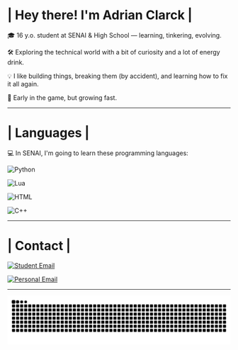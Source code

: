 # | Hey there! I'm Adrian Clarck |

🎓 16 y.o. student at SENAI & High School — learning, tinkering, evolving.

🛠️ Exploring the technical world with a bit of curiosity and a lot of energy drink.

💡 I like building things, breaking them (by accident), and learning how to fix it all again.

🌱 Early in the game, but growing fast.

---

# | Languages |

💻 In SENAI, I'm going to learn these programming languages:

![Python](https://img.shields.io/badge/Python-3776AB?style=for-the-badge&logo=python&logoColor=white)

![Lua](https://img.shields.io/badge/Lua-2C2D72?style=for-the-badge&logo=lua&logoColor=white)

![HTML](https://img.shields.io/badge/HTML5-E34F26?style=for-the-badge&logo=html5&logoColor=white)

![C++](https://img.shields.io/badge/C++-00599C?style=for-the-badge&logo=c%2B%2B&logoColor=white)

---

# | Contact |

[![Student Email](https://img.shields.io/badge/adrian.clarck@aluno.senai.br-Student-8B0000?style=for-the-badge&logo=gmail&logoColor=white&labelColor=8B0000)](mailto:adrian.clarck@aluno.senai.br)

[![Personal Email](https://img.shields.io/badge/adrian.clarck209@gmail.com-Personal-8B0000?style=for-the-badge&logo=gmail&logoColor=white&labelColor=8B0000)](mailto:adrian.clarck209@gmail.com)

---

<picture>
  <source media="(prefers-color-scheme: dark)" srcset="https://raw.githubusercontent.com/adrian-clarck/adrian-clarck/output/github-contribution-grid-snake-dark.svg">
  <source media="(prefers-color-scheme: light)" srcset="https://raw.githubusercontent.com/adrian-clarck/adrian-clarck/output/github-contribution-grid-snake.svg">
  <img alt="github contribution grid snake animation" src="https://raw.githubusercontent.com/adrian-clarck/adrian-clarck/output/github-contribution-grid-snake.svg">
</picture>

